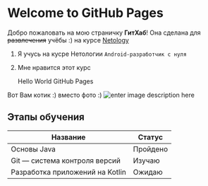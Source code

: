 # Welcome to GitHub Pages

Добро пожаловать на мою страничку **ГитХаб**! Она сделана для ~~развлечения~~  учёбы :) на курсе [Netology](https://netology.ru/)

 1. Я учусь на кусре Нетологии `Android-разработчик с нуля`
 2. Мне нравится этот курс

    Hello World GitHub Pages

Вот Вам котик :) вместо фото :)
![enter image description here](https://wdorogu.ru/images/wp-content/uploads/2020/04/s1200-19-7.jpg)

## Этапы обучения

| Название   | Статус |
|--|--|
| Основы Java | Пройдено |
|Git — система контроля версий|Изучаю |
|Разработка приложений на Kotlin | Ожидаю|


